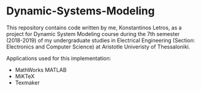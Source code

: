# Dynamic-Systems-Modeling

This repository contains code written by me, Konstantinos Letros, as a project for Dynamic System Modeling course during the 7th semester (2018-2019) of my undergraduate studies in Electrical Engineering (Section: Electronics and Computer Science) at Aristotle Univeristy of Thessaloniki. 

Applications used for this implementation:
 - MathWorks MATLAB
 - MiKTeX
 - Texmaker